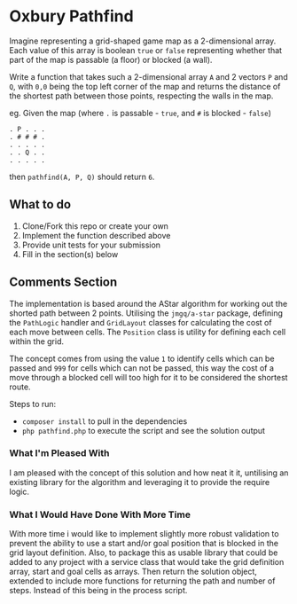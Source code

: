 # Oxbury Pathfind

Imagine representing a grid-shaped game map as a 2-dimensional array. Each value of this array is
boolean `true` or `false` representing whether that part of the map is passable (a floor) or blocked
(a wall).

Write a function that takes such a 2-dimensional array `A` and 2 vectors `P` and `Q`, with `0,0` being the top left corner of the map and returns the distance of the shortest path between those points, respecting the walls in the map.

eg. Given the map (where `.` is passable - `true`, and `#` is blocked - `false`)

```
. P . . .
. # # # .
. . . . .
. . Q . .
. . . . .
```

then `pathfind(A, P, Q)` should return `6`.

## What to do

1. Clone/Fork this repo or create your own
2. Implement the function described above
3. Provide unit tests for your submission
4. Fill in the section(s) below

## Comments Section

The implementation is based around the AStar algorithm for working out the shorted path between 2 points. Utilising the `jmgq/a-star` package, defining the `PathLogic` handler and `GridLayout` classes for calculating the cost of each move between cells. The `Position` class is utility for defining each cell within the grid.

The concept comes from using the value `1` to identify cells which can be passed and `999` for cells which can not be passed, this way the cost of a move through a blocked cell will too high for it to be considered the shortest route.

Steps to run:
- `composer install` to pull in the dependencies
- `php pathfind.php` to execute the script and see the solution output

### What I'm Pleased With

I am pleased with the concept of this solution and how neat it it, untilising an existing library for the algorithm and leveraging it to provide the require logic. 

### What I Would Have Done With More Time

With more time i would like to implement slightly more robust validation to prevent the ability to use a start and/or goal position that is blocked in the grid layout definition.
Also, to package this as usable library that could be added to any project with a service class that would take the grid definition array, start and goal cells as arrays. Then return the solution object, extended to include more functions for returning the path and number of steps. Instead of this being in the process script.
